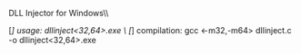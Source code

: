 DLL Injector for Windows\\\\

[*] usage: dllinject<32,64>.exe <PID> <Path to Injected DLL>\\
[*] compilation: gcc <-m32,-m64> dllinject.c -o dllinject<32,64>.exe
